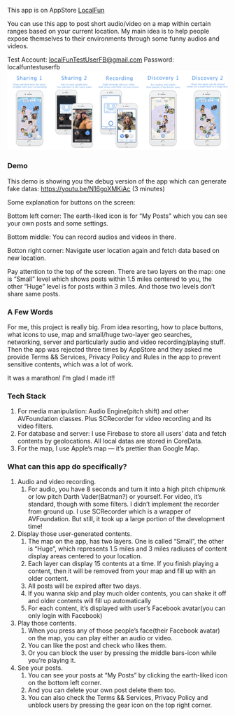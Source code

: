 This app is on AppStore [LocalFun](https://itunes.apple.com/us/app/localfun/id1203165607?ls=1&mt=8)

You can use this app to post short audio/video on a map within certain ranges based on your current location. 
My main idea is to help people expose themselves to their environments through some funny audios and videos.

Test Account: localFunTestUserFB@gmail.com
Password: localfuntestuserfb
<img src="https://github.com/ivsall2012/AHLocalFun/blob/master/ScreenShot_2.png">


### Demo
This demo is showing you the debug version of the app which can generate fake datas: https://youtu.be/N16goXMKiAc (3 minutes)

Some explanation for buttons on the screen:

Bottom left corner: The earth-liked icon is for “My Posts" which you can see your own posts and some settings.

Bottom middle: You can record audios and videos in there.

Botton right corner: Navigate user location again and fetch data based on new location.

Pay attention to the top of the screen. There are two layers on the map: one is “Small” level which shows posts within 1.5 miles centered to you, the other “Huge” level is for posts within 3 miles. And those two levels don’t share same posts.  


### A Few Words
For me, this project is really big. From idea resorting, how to place buttons, what icons to use, map and small/huge two-layer geo searches, networking, server and particularly audio and video recording/playing stuff. Then the app was rejected three times by AppStore and they asked me provide Terms && Services, Privacy Policy and Rules in the app to prevent sensitive contents, which was a lot of work.

It was a marathon! I’m glad I made it!!

### Tech Stack
1. For media manipulation: Audio Engine(pitch shift) and other AVFoundation classes. Plus SCRecorder for video recording and its video filters.
2. For database and server: I use Firebase to store all users’ data and fetch contents by geolocations. All local datas are stored in CoreData.
3. For the map, I use Apple’s map — it’s prettier than Google Map.

### What can this app do specifically?
1. Audio and video recording. 
    1. For audio, you have 8 seconds and turn it into a high pitch chipmunk or low pitch Darth Vader(Batman?) or yourself. For video, it’s standard, though with some filters. I didn’t implement the recorder from ground up. I use SCRecorder which is a wrapper of AVFoundation. But still, it took up a large portion of the development time!
2. Display those user-generated contents. 
    1. The map on the app, has two layers. One is called “Small”, the other is “Huge”, which represents 1.5 miles and 3 miles radiuses of content display areas centered to your location.
    2. Each layer can display 15 contents at a time. If you finish playing a content, then it will be removed from your map and fill up with an older content.
    3. All posts will be expired after two days.
    4. If you wanna skip and play much older contents, you can shake it off and older contents will fill up automatically
    5. For each content, it’s displayed with user’s Facebook avatar(you can only login with Facebook)
3. Play those contents.
    1. When you press any of those people’s face(their Facebook avatar) on the map, you can play either an audio or video.
    2. You can like the post and check who likes them.
    3. Or you can block the user by pressing the middle bars-icon while you’re playing it.
4. See your posts.
    1. You can see your posts at “My Posts” by clicking the earth-liked icon on the bottom left corner.
    2. And you can delete your own post delete them too.
    3. You can also check the Terms && Services, Privacy Policy and unblock users by pressing the gear icon on the top right corner.

